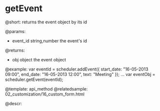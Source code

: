 getEvent
=============

@short: 
	returns the event object by its id

@params: 
- event_id  string,number   the event's id

@returns:
- obj	object	the event object

@example: 
var eventId = scheduler.addEvent({
    start_date: "16-05-2013 09:00",
    end_date:   "16-05-2013 12:00",
    text:   "Meeting"
});
...	
var eventObj = scheduler.getEvent(eventId); 



@template:	api_method
@relatedsample:
	02_customization/16_custom_form.html
   
@descr: 




